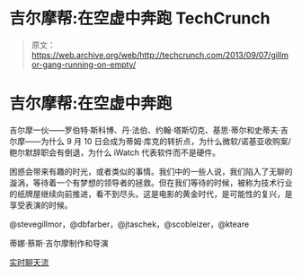 # 吉尔摩帮:在空虚中奔跑 TechCrunch

> 原文：<https://web.archive.org/web/http://techcrunch.com/2013/09/07/gillmor-gang-running-on-empty/>

# 吉尔摩帮:在空虚中奔跑

吉尔摩一伙——罗伯特·斯科博、丹·法伯、约翰·塔斯切克、基思·蒂尔和史蒂夫·吉尔摩——为什么 9 月 10 日会成为蒂姆·库克的转折点，为什么微软/诺基亚收购案/鲍尔默辞职会有倒退，为什么 iWatch 代表软件而不是硬件。

困惑会带来有趣的时光，或者类似的事情。我们中的一些人说，我们陷入了无聊的漩涡，等待着一个有梦想的领导者的拯救。但在我们等待的时候，被称为技术行业的纸牌屋继续向前推进，看不到尽头。这是电影的黄金时代，是可能性的复兴，是享受表演的时候。

@stevegillmor，@dbfarber，@jtaschek，@scobleizer，@kteare

蒂娜·蔡斯·吉尔摩制作和导演

[实时聊天流](https://web.archive.org/web/20230131000455/http://friendfeed.com/realtime-network/bc701820/gillmor-gang-recording-live-today-1pm-pt)